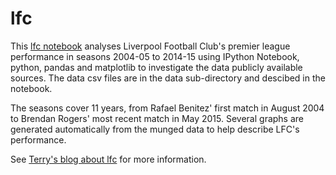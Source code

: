 # lfc
This [lfc notebook](http://nbviewer.ipython.org/github/terrydolan/prem/blob/master/lfc.ipynb) analyses Liverpool Football Club's premier league performance in seasons 2004-05 to 2014-15 using IPython Notebook, python, pandas and matplotlib to investigate the data publicly available sources. The data csv files are in the data sub-directory and descibed in the notebook. 

The seasons cover 11 years, from Rafael Benitez' first match in August 2004 to Brendan Rogers' most recent match in May 2015. Several graphs are generated automatically from the munged data to help describe LFC's performance.

See [Terry's blog about lfc](http://terrydolan.blogspot.com/2015/05/lfc-from-rafa-to-rogers-there-are-three.html) for more information.
